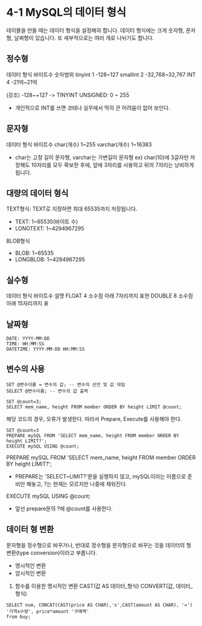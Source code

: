 # 4-1 MySQL의 데이터 형식
테이블을 만들 때는 데이터 형식을 설정해햐 합니다. 데이터 형식에는 크게 숫자형, 문자형, 날짜형이 있습니다. 또 세부적으로는 여러 개로 나뉘기도 합니다.

## 정수형
데이터 형식 바이트수  숫자범위
tinyint     1         -128~127
smallint    2          -32,768~32,767
INT         4          -21억~21억
  
(강조) -128~+127 -> TINYINT UNSIGNED: 0 ~ 255

- 개인적으로 INT를 쓰면 코테나 실무에서 딱히 큰 어려움이 없어 보인다.

## 문자형
데이터 형식   바이트수
char(개수)    1~255
varchar(개수) 1~16383

- char는 고정 길이 문자형, varchar는 가변길이 문자형
ex) char(10)에 3글자만 저장해도 10자리를 모두 확보한 후에, 앞에 3자리를 사용하고 뒤의 7자리는 낭비하게 됩니다.

## 대량의 데이터 형식
TEXT형식: TEXT로 지정하면 최대 65535까지 저장됩니다.
- TEXT: 1~65535(바이트 수)
- LONGTEXT: 1~4294967295

BLOB형식
- BLOB: 1~65535
- LONGBLOB: 1~4294967295

## 실수형
데이터 형식 바이트수 설명
FLOAT       4       소수점 아래 7자리까지 표현
DOUBLE      8       소수점 아래 15자리까지 표

## 날짜형
<pre><code>DATE: YYYY-MM-DD
TIME: HH:MM:SS
DATETIME: YYYY-MM-DD HH:MM:SS</code></pre>

## 변수의 사용
<pre><code>SET @변수이름 = 변수의 값; -- 변수의 선언 및 값 대임
SELECT @변수이름; -- 변수의 값 출력</code></pre>

<pre><code>SET @count=3;
SELECT mem_name, height FROM member ORDER BY height LIMIT @count;</code></pre>

해당 코드의 경우, 오류가 발생한다. 따라서 Prepare, Execute를 사용해야 한다.
<pre><code>SET @count=3
PREPARE mySQL FROM 'SELECT mem_name, height FROM member ORDER BY height LIMIT?';
EXECUTE mySQL USING @count;</code></pre>

PREPARE mySQL FROM 'SELECT mem_name, height FROM member ORDER BY height LIMIT?';
- PREPARE는 'SELECT~LIMIT?'문을 실행하지 않고, mySQL이라는 이름으로 준비만 해놓고, ?는 현재는 모르지만 나중에 채워진다.

EXECUTE mySQL USING @count;
- 앞선 prepare문의 ?에 @count를 사용한다.

## 데이터 형 변환
문자형을 정수형으로 바꾸거나, 반대로 정수형을 문자형으로 바꾸는 것을 데이터의 형 변환(type conversion)이라고 부릅니다.
- 명시적인 변환
- 암시적인 변환

1) 함수를 이용한 명시적인 변환
CAST(값 AS 데이터_형식)
CONVERT(값, 데이터_형식)

<pre><code>SELECT num, CONCAT(CAST(price AS CHAR),'x',CAST(amount AS CHAR), '=') '가격x수량', price*amount '구매액'
from buy;</code></pre>
